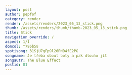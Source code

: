 ```yaml
---
layout: post
author: pepfof
category: render
render: /assets/renders/2023_05_13_stick.png
thumb: /assets/renders/thumb/thumb-2023_05_13_stick.png
title: Stick
navigation_override: /
aspect: 1/1
domcol: ^795b58
spotisong: 31SjU7gFp9l26PND4fE2PG
songname: Je třeba obout boty a pak dlouho jít
songautr: The Blue Effect
postid: 81
---
```


<!--USER BEGIN 1-->

<!--USER END 1-->

<!--more-->
<!--USER BEGIN 2-->

<!--USER END 2-->

